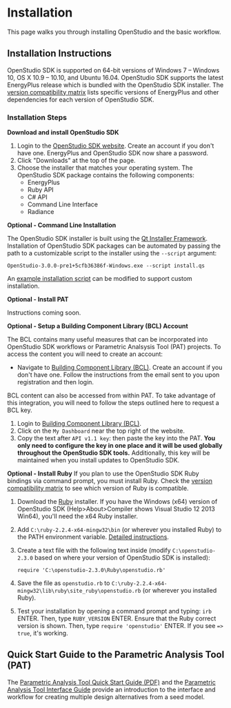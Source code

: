 <h1>Installation</h1>
This page walks you through installing OpenStudio and the basic workflow.

## Installation Instructions

OpenStudio SDK is supported on 64-bit versions of Windows 7 &ndash; Windows 10, OS X 10.9 &ndash; 10.10, and Ubuntu 16.04.
OpenStudio SDK supports the latest EnergyPlus release which is bundled with the OpenStudio SDK installer. The [version compatibility matrix](https://github.com/NREL/OpenStudio/wiki/OpenStudio-Version-Compatibility-Matrix) lists specific versions of EnergyPlus and other dependencies for each version of OpenStudio SDK.

### Installation Steps

__Download and install OpenStudio SDK__

1. Login to the [OpenStudio SDK website](https://www.openstudio.net/downloads). Create an account if you don't have one. EnergyPlus and OpenStudio SDK now share a password.
2. Click "Downloads" at the top of the page.
3. Choose the installer that matches your operating system. The OpenStudio SDK package contains the following components:
    - EnergyPlus
    - Ruby API
    - C# API
    - Command Line Interface
    - Radiance

__Optional - Command Line Installation__

The OpenStudio SDK installer is built using the [Qt Installer Framework](https://doc.qt.io/qtinstallerframework/index.html).  Installation of OpenStudio SDK packages can be automated by passing the path to a customizable script to the installer using the `--script` argument:

```
OpenStudio-3.0.0-pre1+5cfb36386f-Windows.exe --script install.qs
```

An [example installation script](https://raw.githubusercontent.com/NREL/OpenStudio/develop/install.qs) can be modified to support custom installation.

__Optional - Install PAT__

Instructions coming soon.

__Optional - Setup a Building Component Library (BCL) Account__

The BCL contains many useful measures that can be incorporated into OpenStudio SDK workflows or Parametric Analsysis Tool (PAT) projects. To access the content you will need to create an account:

- Navigate to [Building Component Library (BCL)](https://bcl.nrel.gov/). Create an account if you don't have one. Follow the instructions from the email sent to you upon registration and then login.

BCL content can also be accessed from within PAT. To take advantage of this integration, you will need to follow the steps outlined here to request a BCL key.

1. Login to [Building Component Library (BCL)](https://bcl.nrel.gov/).
2. Click on the `My Dashboard` near the top right of the website.
3. Copy the text after `API v1.1 key`: then paste the key into the PAT. __You only need to configure the key in one place and it will be used globally throughout the OpenStudio SDK tools.__ Additionally, this key will be maintained when you install updates to OpenStudio SDK.

__Optional - Install Ruby__
If you plan to use the OpenStudio SDK Ruby bindings via command prompt, you must install Ruby. Check the [version compatibility matrix](https://github.com/NREL/OpenStudio/wiki/OpenStudio-Version-Compatibility-Matrix) to see which version of Ruby is compatible.

1. Download the [Ruby](http://rubyinstaller.org/downloads/) installer.  If you have the Windows (x64) version of OpenStudio SDK (Help>About>Compiler shows Visual Studio 12 2013 Win64), you'll need the x64 Ruby installer.
2. Add `C:\ruby-2.2.4-x64-mingw32\bin` (or wherever you installed Ruby) to the PATH environment variable. [Detailed instructions](http://geekswithblogs.net/renso/archive/2009/10/21/how-to-set-the-windows-path-in-windows-7.aspx).
3. Create a text file with the following text inside (modify `C:\openstudio-2.3.0` based on where your version of OpenStudio SDK is installed):

    ```
    require 'C:\openstudio-2.3.0\Ruby\openstudio.rb'
    ```

4. Save the file as `openstudio.rb` to `C:\ruby-2.2.4-x64-mingw32\lib\ruby\site_ruby\openstudio.rb` (or wherever you installed Ruby).
5. Test your installation by opening a command prompt and typing: `irb` ENTER.  Then, type `RUBY_VERSION` ENTER.  Ensure that the Ruby correct version is shown.  Then, type `require 'openstudio'` ENTER.  If you see `=> true`, it's working.

## Quick Start Guide to the Parametric Analysis Tool (PAT)

The [Parametric Analysis Tool Quick Start Guide (PDF)](img/pdfs/PAT-Quick_Start_Guide.pdf) and the [Parametric Analysis Tool Interface Guide](../reference/parametric_analysis_tool_2.md) provide an introduction to the interface and workflow for creating multiple design alternatives from a seed model.
